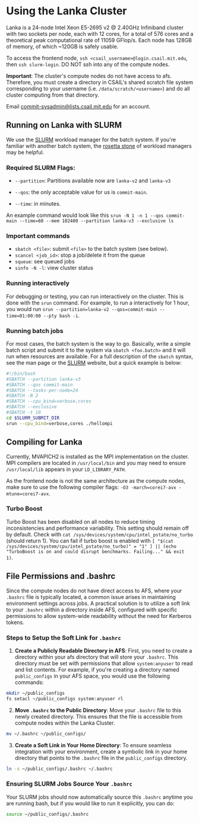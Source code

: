 # Using the Lanka Cluster

Lanka is a 24-node Intel Xeon E5-2695 v2 @ 2.40GHz Infiniband cluster with two sockets per node, each with 12 cores, for a total of 576 cores and a theoretical peak computational rate of 11059 GFlop/s. Each node has 128GB of memory, of which ~120GB is safely usable.

To access the frontend node, `ssh <csail_username>@login.csail.mit.edu`, then `ssh slurm-login`. DO NOT ssh into any of the compute nodes.

**Important**: The cluster's compute nodes do not have access to afs. Therefore, you must create a directory in CSAIL's shared scratch file system corresponding to your username (i.e. `/data/scratch/<username>`) and do all cluster computing from that directory.

Email commit-sysadmin@lists.csail.mit.edu for an account.

## Running on Lanka with SLURM

We use the [SLURM](http://slurm.schedmd.com) workload manager for the batch system. If you're familiar with another batch system, the [rosetta stone](http://slurm.schedmd.com/rosetta.pdf) of workload managers may be helpful.

### Required SLURM Flags:

- `--partition`: Partitions available now are `lanka-v2` and `lanka-v3`

- `--qos`: the only acceptable value for us is `commit-main`.

- `--time`: in minutes. 

An example command would look like this `srun -N 1 -n 1 --qos commit-main --time=60 --mem 102400 --partition lanka-v3 --exclusive ls`

### Important commands

- `sbatch <file>`: submit `<file>` to the batch system (see below).
- `scancel <job_id>`: stop a job/delete it from the queue
- `squeue`: see queued jobs
- `sinfo -N -l`: view cluster status

### Running interactively

For debugging or testing, you can run interactively on the cluster. This is done with the `srun` command. For example, to run a interactively for 1 hour, you would run `srun --partition=lanka-v2 --qos=commit-main --time=01:00:00 --pty bash -i`.

### Running batch jobs

For most cases, the batch system is the way to go. Basically, write a simple batch script and submit it to the system via `sbatch <foo.batch>` and it will run when resources are available. For a full description of the `sbatch` syntax, see the man page or the [SLURM](http://slurm.schedmd.com) website, but a quick example is below:

```bash
#!/bin/bash
#SBATCH --partition lanka-v3
#SBATCH --qos commit-main
#SBATCH --tasks-per-node=24
#SBATCH -N 2
#SBATCH --cpu_bind=verbose,cores
#SBATCH --exclusive
#SBATCH -t 10
cd $SLURM_SUBMIT_DIR
srun --cpu_bind=verbose,cores ./hellompi
```

## Compiling for Lanka

Currently, MVAPICH2 is installed as the MPI implementation on the cluster. MPI compilers are located in `/usr/local/bin` and you may need to ensure `/usr/local/lib` appears in your `LD_LIBRARY_PATH`.

As the frontend node is not the same architecture as the compute nodes, make sure to use the following compiler flags: `-O3 -march=corei7-avx -mtune=corei7-avx`.

### Turbo Boost

Turbo Boost has been disabled on all nodes to reduce timing inconsistencies and performance variability. This setting should remain off by default. Check with `cat /sys/devices/system/cpu/intel_pstate/no_turbo` (should return 1). You can fail if turbo boost is enabled with `[ "$(cat /sys/devices/system/cpu/intel_pstate/no_turbo)" = "1" ] || (echo "TurboBoost is on and could disrupt benchmarks. Failing..." && exit 1)`.

## File Permissions and .bashrc

Since the compute nodes do not have direct access to AFS, where your `.bashrc` file is typically located, a common issue arises in maintaining environment settings across jobs. A practical solution is to utilize a soft link to your `.bashrc` within a directory inside AFS, configured with specific permissions to allow system-wide readability without the need for Kerberos tokens.

### Steps to Setup the Soft Link for `.bashrc`

1. **Create a Publicly Readable Directory in AFS**: First, you need to create a directory within your afs directory that will store your `.bashrc`. This directory must be set with permissions that allow `system:anyuser` to read and list contents. For example, if you're creating a directory named `public_configs` in your AFS space, you would use the following commands:

```bash
mkdir ~/public_configs
fs setacl ~/public_configs system:anyuser rl
```

2. **Move `.bashrc` to the Public Directory**: Move your `.bashrc` file to this newly created directory. This ensures that the file is accessible from compute nodes within the Lanka Cluster.

```bash
mv ~/.bashrc ~/public_configs/
```

3. **Create a Soft Link in Your Home Directory**: To ensure seamless integration with your environment, create a symbolic link in your home directory that points to the `.bashrc` file in the `public_configs` directory.

```bash
ln -s ~/public_configs/.bashrc ~/.bashrc
```

### Ensuring SLURM Jobs Source Your `.bashrc`

Your SLURM jobs should now automatically source this `.bashrc` anytime you are running bash, but if you would like to run it explicitly, you can do:

```bash
source ~/public_configs/.bashrc
```
